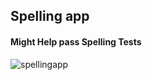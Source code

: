 ## Spelling app

#### Might Help pass Spelling Tests

![spellingapp](https://i.imgur.com/aBJN0gvm.png)
